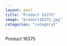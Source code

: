 ```yaml
---
layout: post
title: "Product 16375"
image: "product16375.jpg"
categories: "category1"
---
```

Product 16375
